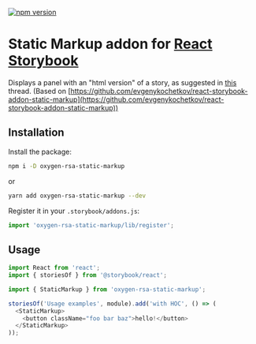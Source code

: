 [![npm version](https://badge.fury.io/js/oxygen-rsa-static-markup.svg)](https://badge.fury.io/js/oxygen-rsa-static-markup)

# Static Markup addon for [React Storybook](https://github.com/storybooks/react-storybook)

Displays a panel with an "html version" of a story, as suggested in [this](https://github.com/storybooks/react-storybook/issues/617) thread. (Based on [https://github.com/evgenykochetkov/react-storybook-addon-static-markup](https://github.com/evgenykochetkov/react-storybook-addon-static-markup))

## Installation

Install the package:

```sh
npm i -D oxygen-rsa-static-markup
```

or

```sh
yarn add oxygen-rsa-static-markup --dev
```

Register it in your `.storybook/addons.js`:

```js
import 'oxygen-rsa-static-markup/lib/register';
```

## Usage

```js
import React from 'react';
import { storiesOf } from '@storybook/react';

import { StaticMarkup } from 'oxygen-rsa-static-markup';

storiesOf('Usage examples', module).add('with HOC', () => (
  <StaticMarkup>
    <button className="foo bar baz">hello!</button>
  </StaticMarkup>
));
```
